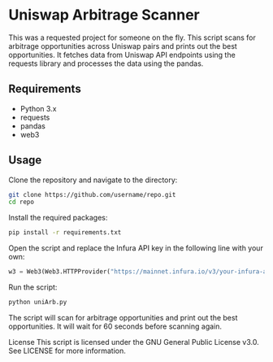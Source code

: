# Uniswap Arbitrage Scanner

This was a requested project for someone on the fly. This script scans for arbitrage opportunities across Uniswap pairs and prints out the best opportunities. It fetches data from Uniswap API endpoints using the requests library and processes the data using the pandas.

## Requirements

- Python 3.x
- requests
- pandas
- web3

## Usage

Clone the repository and navigate to the directory:

```bash
git clone https://github.com/username/repo.git
cd repo
```

Install the required packages:

```bash
pip install -r requirements.txt
```

Open the script and replace the Infura API key in the following line with your own:

```python
w3 = Web3(Web3.HTTPProvider("https://mainnet.infura.io/v3/your-infura-api-key"))
```

Run the script:

```python
python uniArb.py
```

The script will scan for arbitrage opportunities and print out the best opportunities. It will wait for 60 seconds before scanning again.

License
This script is licensed under the GNU General Public License v3.0. See LICENSE for more information.
